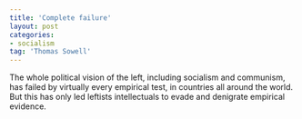 ```yaml
---
title: 'Complete failure'
layout: post
categories:
- socialism
tag: 'Thomas Sowell'
---
```


The whole political vision of the left, including socialism and communism, has failed by virtually every empirical test, in countries all around the world. But this has only led leftists intellectuals to evade and denigrate empirical evidence.